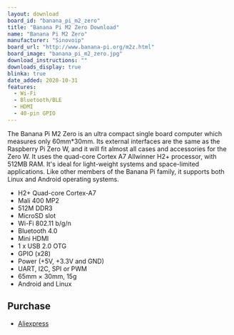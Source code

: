 ```yaml
---
layout: download
board_id: "banana_pi_m2_zero"
title: "Banana Pi M2 Zero Download"
name: "Banana Pi M2 Zero"
manufacturer: "Sinovoip"
board_url: "http://www.banana-pi.org/m2z.html"
board_image: "banana_pi_m2_zero.jpg"
download_instructions: ""
downloads_display: true
blinka: true
date_added: 2020-10-31
features:
  - Wi-Fi
  - Bluetooth/BLE
  - HDMI
  - 40-pin GPIO
---
```


The Banana Pi M2 Zero is an ultra compact single board computer which measures only 60mm*30mm. Its external interfaces are the same as the Raspberry Pi Zero W, and it will fit almost all cases and accessories for the Zero W. It uses the quad-core Cortex A7 Allwinner H2+ processor, with 512MB RAM. It's ideal for light-weight systems and space-limited applications. Like other members of the Banana Pi family, it supports both Linux and Android operating systems.

- H2+ Quad-core Cortex-A7
- Mali 400 MP2
- 512M DDR3
- MicroSD slot
- Wi-Fi 802.11 b/g/n
- Bluetooth 4.0
- Mini HDMI
- 1 x USB 2.0 OTG
- GPIO (x28)
- Power (+5V, +3.3V and GND)
- UART, I2C, SPI or PWM
- 65mm × 30mm, 15g
- Android and Linux

## Purchase
* [Aliexpress](https://www.aliexpress.com/item/33038926185.html)
